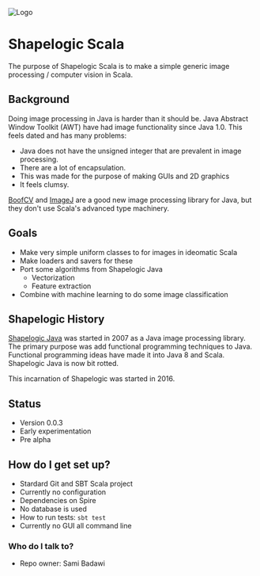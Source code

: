 ![Logo](https://github.com/sami-badawi/shapelogic/blob/master/docs/image/shapelogicsmallgradient.png)

# Shapelogic Scala #

The purpose of Shapelogic Scala is to make a simple generic image processing / computer vision in Scala.

## Background ##

Doing image processing in Java is harder than it should be.
Java Abstract Window Toolkit (AWT) have had image functionality since Java 1.0.
This feels dated and has many problems:
* Java does not have the unsigned integer that are prevalent in image processing.
* There are a lot of encapsulation.
* This was made for the purpose of making GUIs and 2D graphics
* It feels clumsy.

[BoofCV](http://boofcv.org) and [ImageJ](https://imagej.nih.gov/ij/features.html)
are a good new image processing library for Java, but they don't use Scala's advanced type machinery. 

## Goals ##

* Make very simple uniform classes to for images in ideomatic Scala
* Make loaders and savers for these
* Port some algorithms from Shapelogic Java 
  * Vectorization 
  * Feature extraction
* Combine with machine learning to do some image classification

## Shapelogic History ##

[Shapelogic Java](http://shapelogic.org) was started in 2007 as a Java image processing library.
The primary purpose was add functional programming techniques to Java.
Functional programming ideas have made it into Java 8 and Scala.
Shapelogic Java is now bit rotted. 

This incarnation of Shapelogic was started in 2016. 

## Status ##

* Version 0.0.3
* Early experimentation
* Pre alpha

## How do I get set up? ##

* Stardard Git and SBT Scala project
* Currently no configuration
* Dependencies on Spire
* No database is used
* How to run tests: ```sbt test```
* Currently no GUI all command line

### Who do I talk to? ###

* Repo owner: Sami Badawi

